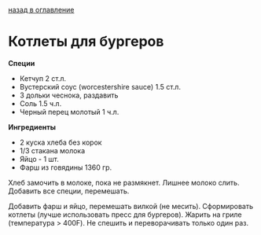[назад в оглавление](../content.md)
# Котлеты для бургеров

**Специи**
- Кетчуп 2 ст.л.
- Вустерский соус (worcestershire sauce) 1.5 ст.л.
- 3 дольки чеснока, раздавить
- Соль 1.5 ч.л.
- Черный перец молотый 1 ч.л.

**Ингредиенты**
- 2 куска хлеба без корок
- 1/3 стакана молока
- Яйцо - 1 шт.
- Фарш из говядины 1360 гр. 

Хлеб замочить в молоке, пока не размякнет. Лишнее молоко слить.
Добавить все специи, перемешать.

Добавить фарш и яйцо, перемешать вилкой (не месить). 
Сформировать котлеты (лучше использовать пресс для бургеров).
Жарить на гриле (температура > 400F). Не спешить и переворачивать только один раз.

